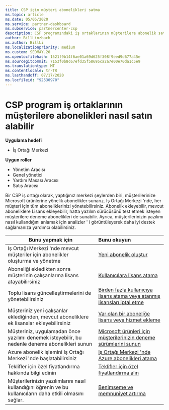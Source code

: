```yaml
---
title: CSP için müşteri abonelikleri satma
ms.topic: article
ms.date: 05/05/2020
ms.service: partner-dashboard
ms.subservice: partnercenter-csp
description: CSP programındaki iş ortaklarının müşterilere abonelik satma ve bunları Iş Ortağı Merkezi aracılığıyla yönetme hakkında bilgi edinin.
author: BillLinzbach
ms.author: BillLi
ms.localizationpriority: medium
ms.custom: SEOMAY.20
ms.openlocfilehash: 1521f9b14f6ae01a69d625f308f9eed9d677a45e
ms.sourcegitcommit: 7153f0b8c67efd35f58695ca2a7e00e70da1c5e9
ms.translationtype: MT
ms.contentlocale: tr-TR
ms.lasthandoff: 07/17/2020
ms.locfileid: "92530970"
---
```

# <a name="how-csp-program-partners-can-sell-subscriptions-to-customers"></a>CSP program iş ortaklarının müşterilere abonelikleri nasıl satın alabilir

**Uygulama hedefi**

-  İş Ortağı Merkezi

**Uygun roller**

- Yönetim Aracısı
- Genel yönetici
- Yardım Masası Aracısı
- Satış Aracısı

Bir CSP iş ortağı olarak, yaptığınız merkezi şeylerden biri, müşterilerinize Microsoft ürünlerine yönelik abonelikler sunarız. Iş Ortağı Merkezi 'nde, her müşteri için tüm aboneliklerinizi yönetebilirsiniz. Abonelik ekleyebilir, mevcut aboneliklere Lisans ekleyebilir, hatta yazılım sürücüsünü test etmek isteyen müşterilere deneme abonelikleri de sunabilir. Ayrıca, müşterilerinizin yazılımı nasıl kullandığını anlamak için analizler ' i görüntüleyerek daha iyi destek sağlamanıza yardımcı olabilirsiniz.

|**Bunu yapmak için**   |**Bunu okuyun**   |
|----------------------|:----------------------|
|Iş Ortağı Merkezi 'nde mevcut müşteriler için abonelikler oluşturma ve yönetme|[Yeni abonelik oluştur](create-a-new-subscription.md)|
|Aboneliği ekledikten sonra müşterinin çalışanlarına lisans atayabilirsiniz  |[Kullanıcılara lisans atama](assign-licenses-to-users.md)|
|Toplu lisans güncelleştirmelerini de yönetebilirsiniz   |[Birden fazla kullanıcıya lisans atama veya atanmış lisansları iptal etme](bulk-license-provisioning-for-multiple-users.md)|
|Müşteriniz yeni çalışanlar eklediğinden, mevcut aboneliklere ek lisanslar ekleyebilirsiniz   |[Var olan bir aboneliğe lisans veya hizmet ekleme](add-licenses-or-services-to-an-existing-subscription.md)|
|Müşteriniz, uygulamadan önce yazılımı denemek isteyebilir, bu nedenle deneme abonelikleri sunun    |[Microsoft ürünleri için müşterilerinizin deneme sürümlerini sunun](offer-your-customers-trials-of-microsoft-products.md)|
|Azure abonelik işlemini Iş Ortağı Merkezi 'nde başlatabilirsiniz   |[Iş Ortağı Merkezi 'nde Azure abonelikleri atama](assign-azure-subscriptions.md)|
|Teklifler için özel fiyatlandırma hakkında bilgi edinin   |[Teklifler için özel fiyatlandırma alın](get-special-pricing-for-offers.md)|
|Müşterilerinizin yazılımlarını nasıl kullandığını öğrenin ve bu kullanıcıların daha etkili olmasını sağlar.   | [Benimseme ve memnuniyet artırma](increasing-adoption-and-satisfaction.md)   |
